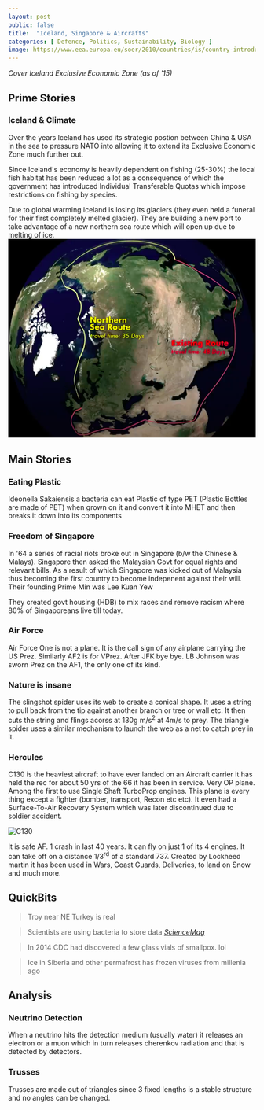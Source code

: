 ```yaml
---
layout: post
public: false
title:  "Iceland, Singapore & Aircrafts"
categories: [ Defence, Politics, Sustainability, Biology ]
image: https://www.eea.europa.eu/soer/2010/countries/is/country-introduction-iceland/figure-1-distances-between-iceland/image_preview
---
```


*Cover Iceland Exclusive Economic Zone (as of '15)*

## Prime Stories
### Iceland & Climate
Over the years Iceland has used its strategic postion between China & USA in the sea to pressure NATO into allowing it to extend its Exclusive Economic Zone much further out.

Since Iceland's economy is heavily dependent on fishing (25-30%) the local fish habitat has been reduced a lot as a consequence of which the government has introduced Individual Transferable Quotas which impose restrictions on fishing by species.

Due to global warming iceland is losing its glaciers (they even held a funeral for their first completely melted glacier). They are building a new port to take advantage of a new northern sea route which will open up due to melting of ice.
![New Trade Route to Iceland](/assets/images/posts/2021/Mar/P2/TIL00601.png)


## Main Stories
### Eating Plastic
Ideonella Sakaiensis a bacteria can eat Plastic of type PET (Plastic Bottles are made of PET) when grown on it and convert it into MHET and then breaks it down into its components

### Freedom of Singapore
In '64 a series of racial riots broke out in Singapore (b/w the Chinese & Malays). Singapore then asked the Malaysian Govt for equal rights and relevant bills. As a result of which Singapore was kicked out of Malaysia thus becoming the first country to become indepenent against their will. Their founding Prime Min was Lee Kuan Yew

They created govt housing (HDB) to mix races and remove racism where 80% of Singaporeans live till today.

### Air Force
Air Force One is not a plane. It is the call sign of any airplane carrying the US Prez. Similarly AF2 is for VPrez. After JFK bye bye. LB Johnson was sworn Prez on the AF1, the only one of its kind.

### Nature is insane
The slingshot spider uses its web to create a conical shape. It uses a string to pull back from the tip against another branch or tree or wall etc. It then cuts the string and flings acorss at 130g m/s<sup>2</sup> at 4m/s to prey. The triangle spider uses a similar mechanism to launch the web as a net to catch prey in it.

### Hercules
C130 is the heaviest aircraft to have ever landed on an Aircraft carrier it has held the rec for about 50 yrs of the 66 it has been in service. Very OP plane. Among the first to use Single Shaft TurboProp engines. This plane is every thing except a fighter (bomber, transport, Recon etc etc). It even had a Surface-To-Air Recovery System which was later discontinued due to soldier accident.

![C130](https://i.imgur.com/3MIWBdh.jpg)

It is safe AF. 1 crash in last 40 years. It can fly on just 1 of its 4 engines. It can take off on a distance 1/3<sup>rd</sup> of a standard 737. Created by Lockheed martin it has been used in Wars, Coast Guards, Deliveries, to land on Snow and much more.


## QuickBits
> Troy near NE Turkey is real

> Scientists are using bacteria to store data [*ScienceMag*](https://www.sciencemag.org/news/2021/01/scientists-program-living-bacteria-store-data)

> In 2014 CDC had discovered a few glass vials of smallpox. lol

> Ice in Siberia and other permafrost has frozen viruses from millenia ago


## Analysis

### Neutrino Detection
When a neutrino hits the detection medium (usually water) it releases an electron or a muon which in turn releases cherenkov radiation and that is detected by detectors.

### Trusses
Trusses are made out of triangles since 3 fixed lengths is a stable structure and no angles can be changed.